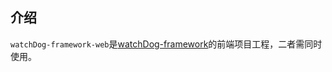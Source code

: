 ## 介绍
`watchDog-framework-web`是[watchDog-framework](https://github.com/Licoy/watchDog-framework)的前端项目工程，二者需同时使用。
